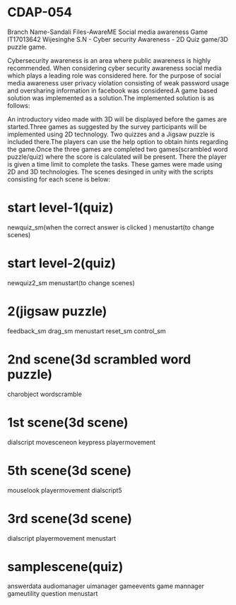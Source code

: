 # CDAP-054
Branch Name-Sandali Files-AwareME Social media awareness Game IT17013642  Wijesinghe S.N - Cyber security Awareness - 2D Quiz game/3D puzzle game.

Cybersecurity awareness is an area where public awareness is highly recommended. When considering cyber security awareness social media which plays a leading role was considered here. for the purpose of social media awareness user privacy violation consisting of weak password usage and oversharing information in facebook was considered.A game based solution was implemented as a solution.The implemented solution is as follows:

An introductory video made with 3D will be displayed before the games are started.Three games as suggested by the survey participants will be implemented using 2D technology. Two quizzes and a Jigsaw puzzle is included there.The players can use the help option to obtain hints regarding the game.Once the three games are completed two games(scrambled word puzzle/quiz) where the score is calculated will be present. There the player is given a time limit to complete the tasks. These games were made using 2D and 3D technologies.
The scenes desinged in unity with the scripts consisting for each scene is below:

# start level-1(quiz)
newquiz_sm(when the correct answer is clicked )
menustart(to change scenes)

# start level-2(quiz)
newquiz2_sm
menustart(to change scenes)

# 2(jigsaw puzzle)
feedback_sm
drag_sm
menustart
reset_sm
control_sm

# 2nd scene(3d scrambled word puzzle)
charobject
wordscramble

# 1st scene(3d scene)
dialscript
movesceneon keypress
playermovement

# 5th scene(3d scene)
mouselook
playermovement
dialscript5

# 3rd scene(3d scene)
dialscript
playermovement
menustart

# samplescene(quiz)
answerdata
audiomanager
uimanager
gameevents
game mannager
gameutility
question
menustart






